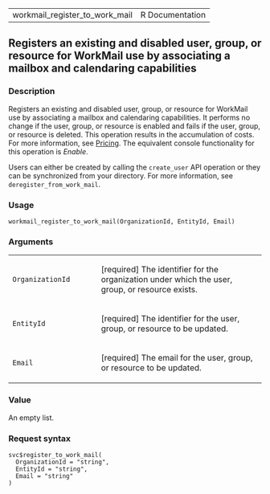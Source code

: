 <table style="width: 100%;">
<tbody>
<tr class="odd">
<td>workmail_register_to_work_mail</td>
<td style="text-align: right;">R Documentation</td>
</tr>
</tbody>
</table>

## Registers an existing and disabled user, group, or resource for WorkMail use by associating a mailbox and calendaring capabilities

### Description

Registers an existing and disabled user, group, or resource for WorkMail
use by associating a mailbox and calendaring capabilities. It performs
no change if the user, group, or resource is enabled and fails if the
user, group, or resource is deleted. This operation results in the
accumulation of costs. For more information, see
[Pricing](https://aws.amazon.com/workmail/pricing/). The equivalent
console functionality for this operation is *Enable*.

Users can either be created by calling the `create_user` API operation
or they can be synchronized from your directory. For more information,
see `deregister_from_work_mail`.

### Usage

    workmail_register_to_work_mail(OrganizationId, EntityId, Email)

### Arguments

<table>
<colgroup>
<col style="width: 35%" />
<col style="width: 65%" />
</colgroup>
<tbody>
<tr class="odd">
<td><code
id="workmail_register_to_work_mail_:_OrganizationId">OrganizationId</code></td>
<td><p>[required] The identifier for the organization under which the
user, group, or resource exists.</p></td>
</tr>
<tr class="even">
<td><code
id="workmail_register_to_work_mail_:_EntityId">EntityId</code></td>
<td><p>[required] The identifier for the user, group, or resource to be
updated.</p></td>
</tr>
<tr class="odd">
<td><code id="workmail_register_to_work_mail_:_Email">Email</code></td>
<td><p>[required] The email for the user, group, or resource to be
updated.</p></td>
</tr>
</tbody>
</table>

### Value

An empty list.

### Request syntax

    svc$register_to_work_mail(
      OrganizationId = "string",
      EntityId = "string",
      Email = "string"
    )
